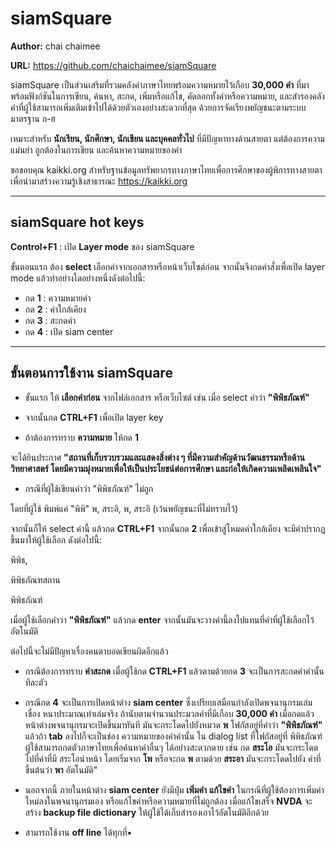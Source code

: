# siamSquare

**Author:** chai chaimee

**URL:** https://github.com/chaichaimee/siamSquare

siamSquare เป็นส่วนเสริมที่รวมคลังคำภาษาไทยพร้อมความหมายไว้เกือบ **30,000 คำ** ที่มาพร้อมฟังก์ชันในการเขียน, ค้นหา, สะกด, เพิ่มหรือแก้ไข, คัดลอกทั้งคำหรือความหมาย, และสำรองคลังคำที่ผู้ใช้สามารถเพิ่มเติมเข้าไปได้ด้วยตัวเองอย่างสะดวกที่สุด ด้วยการจัดเรียงพยัญชนะตามระบบมาตรฐาน ก-ฮ

เหมาะสำหรับ **นักเรียน, นักศึกษา, นักเขียน และบุคคลทั่วไป** ที่มีปัญหาทางด้านสายตา แต่ต้องการความแม่นยำ ถูกต้องในการเขียน และค้นหาความหมายของคำ

ขอขอบคุณ kaikki.org สำหรับฐานข้อมูลทรัพยากรทางภาษาไทยเพื่อการศึกษาของผู้พิการทางสายตา เพื่อนำมาสร้างความรู้เชิงสาธารณะ https://kaikki.org

---

## siamSquare hot keys

**Control+F1** : เปิด **Layer mode** ของ siamSquare

ขั้นตอนแรก ต้อง **select** เลือกคำจากเอกสารหรือหน้าเว็บไซต์ก่อน จากนั้นจึงกดคำสั่งเพื่อเปิด layer mode แล้วทำอย่างใดอย่างหนึ่งดังต่อไปนี้:
* กด **1** : ความหมายคำ
* กด **2** : คำใกล้เคียง
* กด **3** : สะกดคำ
* กด **4** : เปิด siam center

---

## ขั้นตอนการใช้งาน siamSquare

* ขั้นแรก ให้ **เลือกคำก่อน** จากไฟล์เอกสาร หรือเว็บไซต์ เช่น เมื่อ select คำว่า **"พิพิธภัณฑ์"**

* จากนั้นกด **CTRL+F1** เพื่อเปิด layer key

* ถ้าต้องการทราบ **ความหมาย** ให้กด **1**

จะได้ยินประกาศ **"สถานที่เก็บรวบรวมและแสดงสิ่งต่าง ๆ ที่มีความสำคัญด้านวัฒนธรรมหรือด้านวิทยาศาสตร์ โดยมีความมุ่งหมายเพื่อให้เป็นประโยชน์ต่อการศึกษา และก่อให้เกิดความเพลิดเพลินใจ"**

* กรณีที่ผู้ใช้เขียนคำว่า "พิพิธภัณฑ์" ไม่ถูก

โดยที่ผู้ใช้ พิมพ์แค่ "พิพิ" พ, สระอิ, พ, สระอิ (เว้นพยัญชนะที่ไม่ทราบไว้)

จากนั้นก็ให้ select คำนี้ แล้วกด **CTRL+F1** จากนั้นกด **2** เพื่อเข้าสู่โหมดคำใกล้เคียง จะมีคำปรากฏขึ้นมาให้ผู้ใช้เลือก ดังต่อไปนี้:

พิพิธ,

พิพิธภัณฑสถาน

พิพิธภัณฑ์

เมื่อผู้ใช้เลือกคำว่า **"พิพิธภัณฑ์"** แล้วกด **enter** จากนั้นมันจะวางคำนี้ลงไปแทนที่คำที่ผู้ใช้เลือกไว้อัตโนมัติ

ต่อไปนี้จะไม่มีปัญหาเรื่องคนตาบอดเขียนผิดอีกแล้ว

* กรณีต้องการทราบ **คำสะกด** เมื่อผู้ใช้กด **CTRL+F1** แล้วตามด้วยกด **3** จะเป็นการสะกดคำคำนั้นทีละตัว

* กรณีกด **4** จะเป็นการเปิดหน้าต่าง **siam center** ซึ่งเปรียบเสมือนกำลังเปิดพจนานุกรมเล่มเขื่อง หนาประมาณเท่าเล่มจริง ถ้านับตามจำนวนประมวลคำที่มีเกือบ **30,000 คำ** เมื่อกดแล้วหน้าต่างพจนานุกรมจะเปิดขึ้นมาทันที มันจะกระโดดไปยังหมวด **พ** โฟกัสอยู่ที่คำว่า **"พิพิธภัณฑ์"** แล้วถ้า **tab** ลงไปก็จะเป็นช่อง ความหมายของคำคำนั้น ใน dialog list ที่โฟกัสอยู่ที่ พิพิธภัณฑ์ ผู้ใช้สามารถกดตัวภาษาไทยเพื่อค้นหาคำอื่นๆ ได้อย่างสะดวกดาย เช่น กด **สระโอ** มันจะกระโดดไปที่คำที่มี สระโอนำหน้า โดยเริ่มจาก **โพ** หรือจะกด **พ** ตามด้วย **สระอา** มันจะกระโดดไปยัง คำที่ขึ้นต้นว่า **พา** อัตโนมัติ"

* นอกจากนี้ ภายในหน้าต่าง **siam center** ยังมีปุ่ม **เพิ่มคำ** **แก้ไขคำ** ในกรณีที่ผู้ใช้ต้องการเพิ่มคำใหม่ลงในพจนานุกรมเอง หรือแก้ไขคำหรือความหมายที่ไม่ถูกต้อง เมื่อแก้ไขเสร็จ **NVDA** จะสร้าง **backup file dictionary** ให้ผู้ใช้ได้เก็บสำรองเอาไว้อัตโนมัติอีกด้วย

* สามารถใช้งาน **off line** ได้ทุกที่•
